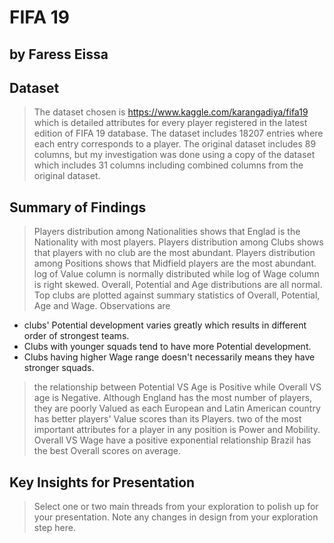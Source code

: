 # FIFA 19
## by Faress Eissa


## Dataset

> The dataset chosen is https://www.kaggle.com/karangadiya/fifa19 which is detailed attributes for every player registered in the latest edition of FIFA 19 database.
> The dataset includes 18207 entries where each entry corresponds to a player.
> The original dataset includes 89 columns, but my investigation was done using a copy of the dataset which includes 31 columns including combined columns from the original dataset.



## Summary of Findings

> Players distribution among Nationalities shows that Englad is the Nationality with most players.
> Players distribution among Clubs shows that players with no club are the most abundant.
> Players distribution among Positions shows that Midfield players are the most abundant.
> log of Value column is normally distributed while log of Wage column is right skewed.
> Overall, Potential and Age distributions are all normal.
> Top clubs are plotted against summary statistics of Overall, Potential, Age and Wage. Observations are
- clubs' Potential development varies greatly which results in different order of strongest teams.
- Clubs with younger squads tend to have more Potential development.
- Clubs having higher Wage range doesn't necessarily means they have stronger squads.
> the relationship between Potential VS Age is Positive while Overall VS age is Negative.
> Although England has the most number of players, they are poorly Valued as each European and Latin American country has better players' Value scores than its Players.
> two of the most important attributes for a player in any position is Power and Mobility.
> Overall VS Wage have a positive exponential relationship
> Brazil has the best Overall scores on average.


## Key Insights for Presentation

> Select one or two main threads from your exploration to polish up for your presentation. Note any changes in design from your exploration step here.
